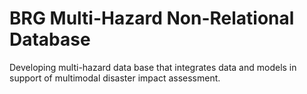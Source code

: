# BRG Multi-Hazard Non-Relational Database

Developing multi-hazard data base that integrates data and models in support of multimodal disaster impact assessment.

